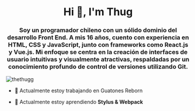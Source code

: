 <h1 align="center">Hi 👋, I'm Thug</h1>
<h3 align="center">Soy un programador chileno con un sólido dominio del desarrollo Front End. A mis 16 años, cuento con experiencia en HTML, CSS y JavaScript, junto con frameworks como React.js y Vue.js. Mi enfoque se centra en la creación de interfaces de usuario intuitivas y visualmente atractivas, respaldadas por un conocimiento profundo de control de versiones utilizando Git.</h3>

<p align="left"> <img src="https://komarev.com/ghpvc/?username=thethugg&label=Profile%20views&color=0e75b6&style=flat" alt="thethugg" /> </p>

- 🔭 Actualmente estoy trabajando en Guatones Reborn

- 🌱 Actualmente estoy aprendiendo  **Stylus & Webpack**
